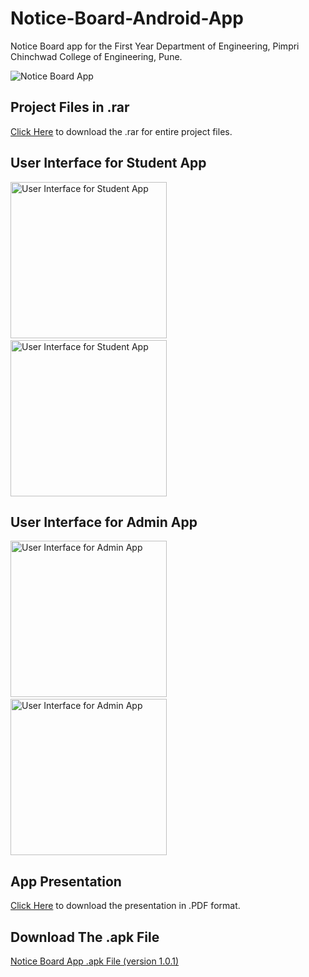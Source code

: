 # Notice-Board-Android-App
Notice Board app for the First Year Department of Engineering, Pimpri Chinchwad College of Engineering, Pune.


![Notice Board App](https://github.com/pcetspccoe/notice-board-android-app-fe-project/raw/master/Extras/Presentation%20Thumbnail.PNG)


## Project Files in .rar

[Click Here](https://github.com/pcetspccoe/notice-board-android-app-fe-project/raw/master/Extras/notice-board-android-app-fe-project.rar) to download the .rar for entire project files.


## User Interface for Student App

<img src="https://github.com/pcetspccoe/notice-board-android-app-fe-project/raw/master/Extras/Screenshot_2019-04-15-17-20-22-073_com.pccoedevelopers.noticeboard.png" alt="User Interface for Student App" width="250"/>&nbsp;&nbsp;&nbsp;&nbsp;&nbsp;&nbsp;&nbsp;&nbsp;&nbsp;&nbsp;&nbsp;&nbsp;&nbsp;&nbsp;&nbsp;&nbsp;&nbsp;&nbsp;&nbsp;&nbsp;&nbsp;<img src="https://github.com/pcetspccoe/notice-board-android-app-fe-project/raw/master/Extras/Screenshot_2019-04-08-10-44-37-453_com.pccoedevelopers.noticeboard.png" alt="User Interface for Student App" width="250"/>


## User Interface for Admin App

<img src="https://github.com/pcetspccoe/notice-board-android-app-fe-project/raw/master/Extras/Screenshot_2019-04-08-10-45-01-143_com.ssoftwares.noticeboardadmin.png" alt="User Interface for Admin App" width="250"/>&nbsp;&nbsp;&nbsp;&nbsp;&nbsp;&nbsp;&nbsp;&nbsp;&nbsp;&nbsp;&nbsp;&nbsp;&nbsp;&nbsp;&nbsp;&nbsp;&nbsp;&nbsp;&nbsp;&nbsp;&nbsp;<img src="https://github.com/pcetspccoe/notice-board-android-app-fe-project/raw/master/Extras/Screenshot_2019-04-08-10-59-12-873_com.ssoftwares.noticeboardadmin.png" alt="User Interface for Admin App" width="250"/>


## App Presentation

[Click Here](https://github.com/pcetspccoe/notice-board-android-app-fe-project/raw/master/Extras/Notice%20Board%20App%20Presentation.pdf) to download the presentation in .PDF format.


## Download The .apk File

[Notice Board App .apk File (version 1.0.1)](https://github.com/pcetspccoe/notice-board-android-app-fe-project/raw/master/Extras/NoticeBoardApp%20v-1.0.1.apk)

